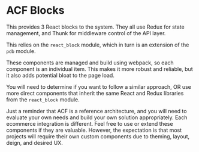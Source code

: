 # ACF Blocks
This provides 3 React blocks to the system. They all use Redux for state management, and Thunk for middleware control of the API layer.

This relies on the `react_block` module, which in turn is an extension of the `pdb` module.

These components are managed and build using webpack, so each component is an individual item. This makes it more robust and reliable, but it also adds potential bloat to the page load.

You will need to determine if you want to follow a similar approach, OR use more direct components that inherit the same React and Redux libraries from the `react_block` module.

Just a reminder that ACF is a reference architecture, and you will need to evaluate your own needs and build your own solution appropriately. Each ecommerce integration is different. Feel free to use or extend these components if they are valuable. However, the expectation is that most projects will require their own custom components due to theming, layout, deign, and desired UX.